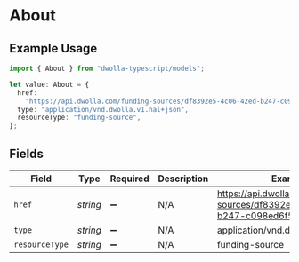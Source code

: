 # About

## Example Usage

```typescript
import { About } from "dwolla-typescript/models";

let value: About = {
  href:
    "https://api.dwolla.com/funding-sources/df8392e5-4c06-42ed-b247-c098ed6f5a11",
  type: "application/vnd.dwolla.v1.hal+json",
  resourceType: "funding-source",
};
```

## Fields

| Field                                                                       | Type                                                                        | Required                                                                    | Description                                                                 | Example                                                                     |
| --------------------------------------------------------------------------- | --------------------------------------------------------------------------- | --------------------------------------------------------------------------- | --------------------------------------------------------------------------- | --------------------------------------------------------------------------- |
| `href`                                                                      | *string*                                                                    | :heavy_minus_sign:                                                          | N/A                                                                         | https://api.dwolla.com/funding-sources/df8392e5-4c06-42ed-b247-c098ed6f5a11 |
| `type`                                                                      | *string*                                                                    | :heavy_minus_sign:                                                          | N/A                                                                         | application/vnd.dwolla.v1.hal+json                                          |
| `resourceType`                                                              | *string*                                                                    | :heavy_minus_sign:                                                          | N/A                                                                         | funding-source                                                              |